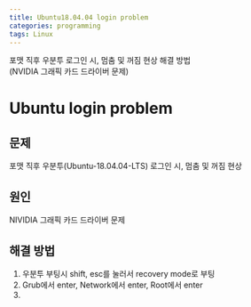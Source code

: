 ```yaml
---
title: Ubuntu18.04.04 login problem
categories: programming
tags: Linux
---
```


포맷 직후 우분투 로그인 시, 멈춤 및 꺼짐 현상 해결 방법<br/>(NVIDIA 그래픽 카드 드라이버 문제)

<!-- more -->

# Ubuntu login problem

## 문제

포맷 직후 우분투(Ubuntu-18.04.04-LTS) 로그인 시, 멈춤 및 꺼짐 현상<br/>

## 원인

NIVIDIA 그래픽 카드 드라이버 문제

## 해결 방법

1. 우분투 부팅시 shift, esc를 눌러서 recovery mode로 부팅
2. Grub에서 enter, Network에서 enter, Root에서 enter
3. 
